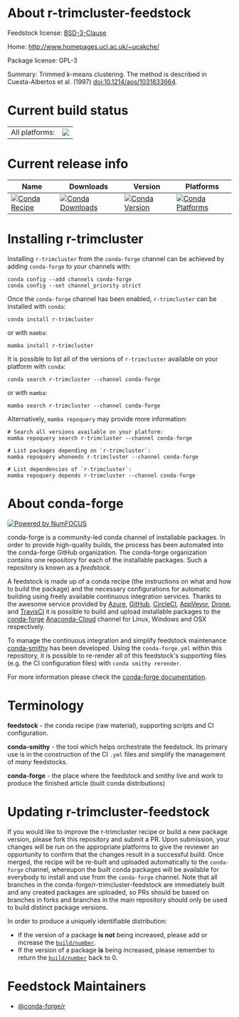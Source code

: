 About r-trimcluster-feedstock
=============================

Feedstock license: [BSD-3-Clause](https://github.com/conda-forge/r-trimcluster-feedstock/blob/main/LICENSE.txt)

Home: http://www.homepages.ucl.ac.uk/~ucakche/

Package license: GPL-3

Summary: Trimmed k-means clustering. The method is described in Cuesta-Albertos et al. (1997) <doi:10.1214/aos/1031833664>.

Current build status
====================


<table><tr><td>All platforms:</td>
    <td>
      <a href="https://dev.azure.com/conda-forge/feedstock-builds/_build/latest?definitionId=1750&branchName=main">
        <img src="https://dev.azure.com/conda-forge/feedstock-builds/_apis/build/status/r-trimcluster-feedstock?branchName=main">
      </a>
    </td>
  </tr>
</table>

Current release info
====================

| Name | Downloads | Version | Platforms |
| --- | --- | --- | --- |
| [![Conda Recipe](https://img.shields.io/badge/recipe-r--trimcluster-green.svg)](https://anaconda.org/conda-forge/r-trimcluster) | [![Conda Downloads](https://img.shields.io/conda/dn/conda-forge/r-trimcluster.svg)](https://anaconda.org/conda-forge/r-trimcluster) | [![Conda Version](https://img.shields.io/conda/vn/conda-forge/r-trimcluster.svg)](https://anaconda.org/conda-forge/r-trimcluster) | [![Conda Platforms](https://img.shields.io/conda/pn/conda-forge/r-trimcluster.svg)](https://anaconda.org/conda-forge/r-trimcluster) |

Installing r-trimcluster
========================

Installing `r-trimcluster` from the `conda-forge` channel can be achieved by adding `conda-forge` to your channels with:

```
conda config --add channels conda-forge
conda config --set channel_priority strict
```

Once the `conda-forge` channel has been enabled, `r-trimcluster` can be installed with `conda`:

```
conda install r-trimcluster
```

or with `mamba`:

```
mamba install r-trimcluster
```

It is possible to list all of the versions of `r-trimcluster` available on your platform with `conda`:

```
conda search r-trimcluster --channel conda-forge
```

or with `mamba`:

```
mamba search r-trimcluster --channel conda-forge
```

Alternatively, `mamba repoquery` may provide more information:

```
# Search all versions available on your platform:
mamba repoquery search r-trimcluster --channel conda-forge

# List packages depending on `r-trimcluster`:
mamba repoquery whoneeds r-trimcluster --channel conda-forge

# List dependencies of `r-trimcluster`:
mamba repoquery depends r-trimcluster --channel conda-forge
```


About conda-forge
=================

[![Powered by
NumFOCUS](https://img.shields.io/badge/powered%20by-NumFOCUS-orange.svg?style=flat&colorA=E1523D&colorB=007D8A)](https://numfocus.org)

conda-forge is a community-led conda channel of installable packages.
In order to provide high-quality builds, the process has been automated into the
conda-forge GitHub organization. The conda-forge organization contains one repository
for each of the installable packages. Such a repository is known as a *feedstock*.

A feedstock is made up of a conda recipe (the instructions on what and how to build
the package) and the necessary configurations for automatic building using freely
available continuous integration services. Thanks to the awesome service provided by
[Azure](https://azure.microsoft.com/en-us/services/devops/), [GitHub](https://github.com/),
[CircleCI](https://circleci.com/), [AppVeyor](https://www.appveyor.com/),
[Drone](https://cloud.drone.io/welcome), and [TravisCI](https://travis-ci.com/)
it is possible to build and upload installable packages to the
[conda-forge](https://anaconda.org/conda-forge) [Anaconda-Cloud](https://anaconda.org/)
channel for Linux, Windows and OSX respectively.

To manage the continuous integration and simplify feedstock maintenance
[conda-smithy](https://github.com/conda-forge/conda-smithy) has been developed.
Using the ``conda-forge.yml`` within this repository, it is possible to re-render all of
this feedstock's supporting files (e.g. the CI configuration files) with ``conda smithy rerender``.

For more information please check the [conda-forge documentation](https://conda-forge.org/docs/).

Terminology
===========

**feedstock** - the conda recipe (raw material), supporting scripts and CI configuration.

**conda-smithy** - the tool which helps orchestrate the feedstock.
                   Its primary use is in the construction of the CI ``.yml`` files
                   and simplify the management of *many* feedstocks.

**conda-forge** - the place where the feedstock and smithy live and work to
                  produce the finished article (built conda distributions)


Updating r-trimcluster-feedstock
================================

If you would like to improve the r-trimcluster recipe or build a new
package version, please fork this repository and submit a PR. Upon submission,
your changes will be run on the appropriate platforms to give the reviewer an
opportunity to confirm that the changes result in a successful build. Once
merged, the recipe will be re-built and uploaded automatically to the
`conda-forge` channel, whereupon the built conda packages will be available for
everybody to install and use from the `conda-forge` channel.
Note that all branches in the conda-forge/r-trimcluster-feedstock are
immediately built and any created packages are uploaded, so PRs should be based
on branches in forks and branches in the main repository should only be used to
build distinct package versions.

In order to produce a uniquely identifiable distribution:
 * If the version of a package **is not** being increased, please add or increase
   the [``build/number``](https://docs.conda.io/projects/conda-build/en/latest/resources/define-metadata.html#build-number-and-string).
 * If the version of a package **is** being increased, please remember to return
   the [``build/number``](https://docs.conda.io/projects/conda-build/en/latest/resources/define-metadata.html#build-number-and-string)
   back to 0.

Feedstock Maintainers
=====================

* [@conda-forge/r](https://github.com/conda-forge/r/)

